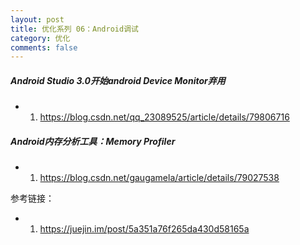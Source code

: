 ```yaml
---
layout: post
title: 优化系列 06：Android调试
category: 优化
comments: false
---
```

 
 
##### Android Studio 3.0开始android Device Monitor弃用

* 1. <https://blog.csdn.net/qq_23089525/article/details/79806716>


##### Android内存分析工具：Memory Profiler

* 1. <https://blog.csdn.net/gaugamela/article/details/79027538>

参考链接：

* 1. <https://juejin.im/post/5a351a76f265da430d58165a>
 
	
	
	
	
	
	